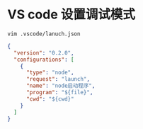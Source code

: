 # VS code 设置调试模式

`vim .vscode/lanuch.json`

```json
{
  "version": "0.2.0",
  "configurations": [
    {
      "type": "node",
      "request": "launch",
      "name": "node启动程序",
      "program": "${file}",
      "cwd": "${cwd}"
    }
  ]
}
```
